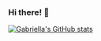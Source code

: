 ### Hi there! 👋

[![Gabriella's GitHub stats](https://github-readme-stats.vercel.app/api?username=GabriellaHuzyk)](https://github.com/GabriellaHuzyk/github-readme-stats)
